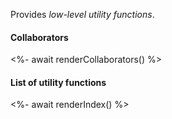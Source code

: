 Provides _low-level utility functions_.

#### Collaborators

<%- await renderCollaborators() %>

#### List of utility functions

<%- await renderIndex() %>
